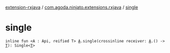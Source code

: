 [extension-rxjava](../index.md) / [com.agoda.ninjato.extensions.rxjava](index.md) / [single](./single.md)

# single

`inline fun <A : Api, reified T> `[`A`](single.md#A)`.single(crossinline receiver: `[`A`](single.md#A)`.() -> `[`T`](single.md#T)`): Single<`[`T`](single.md#T)`>`